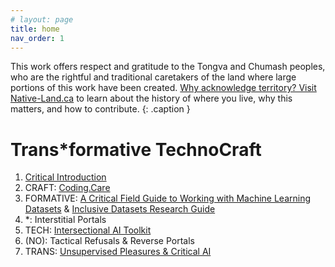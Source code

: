 ```yaml
---
# layout: page
title: home
nav_order: 1 
---
```


This work offers respect and gratitude to the Tongva and Chumash peoples, who are the rightful and traditional caretakers of the land where large portions of this work have been created. [Why acknowledge territory? Visit Native-Land.ca](https://native-land.ca/resources/territory-acknowledgement/) to learn about the history of where you live, why this matters, and how to contribute.
{: .caption }


<!-- *I live and work in the ancestral land of the Tongva and Chumash people (Los Angeles), and on the site of many communities displaced during the Shoah (Berlin). I acknowledge the suffering and struggle that have made my presence here possible, and I work to support dismantling the paradigms that allow those struggles to continue.-->

<!-- !['tonight'](assets/img/goingonline.jpg){: .thumb } -->

<!-- Here's where I'll be tinkering for a few years with a dissertation... -->

# Trans*formative TechnoCraft

1. [Critical Introduction](intro)
2. CRAFT: [Coding.Care](codingcare)
3. FORMATIVE: [A Critical Field Guide to Working with Machine Learning Datasets](https://knowingmachines.org/critical-field-guide) & [Inclusive Datasets Research Guide]()
4. \*: Interstitial Portals
5. TECH: [Intersectional AI Toolkit](https://intersectionalai.com)
6. (NO): Tactical Refusals & Reverse Portals
7. TRANS: [Unsupervised Pleasures & Critical AI](unsupervised)

<!-- <span class="purple">Learning programming is often intimidating and riddled with false starts,</span> which can further marginalize the folks whose perspectives are most necessary in order to face the challenges technoculture presents. This guidebook offers alternatives through creative-critical coding, using care-driven, community-building practices. It focuses on Creative Code Collective, the student organization I founded in 2019 for emerging media artists, writers, and non-engineers to think critically with code in an inclusive, interdisciplinary space. I wanted to create the adaptable, encouraging community I had needed when I was first struggling to learn to program as a writer trying to make electronic literature. 

Here, we see creative-critical code as a holistic community practice. This guidebook looks at a variety of the strategies, platforms, and tools we have explored and developed. It discusses how practices in the Collective—including project-oriented skillbuilding, co-teaching/co-learning, and snacks (always snacks)—embody its <span class="purple">guiding values, such as "scrappy artistic strategies not perfect code" and "collaboration not competition."</span> It also discusses some snags and lessons learned from our efforts building the now 3+ years-old community, like how our practices evolved through the shift to online platforms during the pandemic and the subsequent shift to hybrid collaborations. It draws on existing methods from Critical Code Studies and Intersectional queer, feminist, anti-ableist, and anti-racist theory; and it makes connections to similar organizations like Creative Code Berlin, Varia, and p5.js. 

In terms of impact, the guide addresses the ways students report these values and practices have shaped them as emerging makers and thinkers. Personally, even beyond my experiences as facilitator, I have found this community to be the strongest influence on my work. <span class="purple">Creative Code Collective has become a joyful space for creative risk-taking that nourishes my own practice.</span>

In sum, Creative Code Collective positions itself within an <span class="purple">ethics of coding care</span>—grounded in shared embodied knowledge, embedded co-creation, and programming with and for community. It tenderly proclaims: "We all have something to teach each other." Coding is now an essential literacy, but this guidebook calls for reaching beyond the limited literacy offered by the STEM–paradigm that supposedly "anyone can join." Rather, Coding.Care reimagines technoculture as truly being for anyone—to understand, impact, and intervene in.  -->


